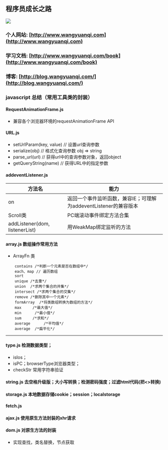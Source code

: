 
## 程序员成长之路

[<img src="https://img.shields.io/badge/思否-2.5k-42b983.svg">](https://segmentfault.com/u/wangyuanqi)


### 个人网站: [http://www.wangyuanqi.com](http://www.wangyuanqi.com)
### 学习文档: [http://www.wangyuanqi.com/book](http://www.wangyuanqi.com/book)
### 博客: [http://blog.wangyuanqi.com/](http://blog.wangyuanqi.com/)




### javascript 总结（常用工具类的封装）


#### RequestAnimationFrame.js 
- 兼容各个浏览器环境的requestAnimationFrame API
#### URL.js
- setUrlParam(key, value)   // 设置url查询参数
- serialize(obj)   // 格式化查询参数 obj => string
- parse_url(url)  // 获得url中的查询参数对象，返回object
- getQueryString(name)  // 获得URL中的指定参数

#### addeventListener.js 
方法名 | 能力 
--- | --- 
on | 返回一个事件监听函数，兼容IE；可理解为addeventListener的兼容版本
Scroll类 | PC端滚动事件绑定方法合集
addListener(dom, listenerList) | 用WeakMap绑定监听的方法

#### array.js  数组操作常用方法
- ArrayFn 类

```
    contains /*判断一个元素是否在数组中*/
    each、map // 遍历数组
    sort 
    unique /*去重*/
    union  /*求两个集合的并集*/
    intersect /*求两个集合的交集*/
    remove /*删除其中一个元素*/
    formArray  /*将类数组转换为数组的方法*/
    max     /*最大值*/
    min      /*最小值*/
    sum     /*求和*/
    average      /*平均值*/
    average  /*扁平化*/
```

---


#### type.js 检测数据类型；
- isIos；
- isPC；browserType浏览器类型；
- checkStr 常用字符串验证

#### string.js 去空格升级版；大小写转换；检测密码强度；过滤html代码(把<>转换)
#### storage.js 本地数据存储cookie；session；localstorage
#### fetch.js
#### ajax.js 使用原生方法封装的xhr请求
#### dom.js 对原生方法的封装
- 实现查找，类名替换，节点获取
